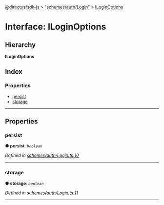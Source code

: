 [@directus/sdk-js](../README.md) > ["schemes/auth/Login"](../modules/_schemes_auth_login_.md) > [ILoginOptions](../interfaces/_schemes_auth_login_.iloginoptions.md)

# Interface: ILoginOptions

## Hierarchy

**ILoginOptions**

## Index

### Properties

* [persist](_schemes_auth_login_.iloginoptions.md#persist)
* [storage](_schemes_auth_login_.iloginoptions.md#storage)

---

## Properties

<a id="persist"></a>

###  persist

**● persist**: *`boolean`*

*Defined in [schemes/auth/Login.ts:10](https://github.com/janbiasi/sdk-js/blob/0ae3664/src/schemes/auth/Login.ts#L10)*

___
<a id="storage"></a>

###  storage

**● storage**: *`boolean`*

*Defined in [schemes/auth/Login.ts:11](https://github.com/janbiasi/sdk-js/blob/0ae3664/src/schemes/auth/Login.ts#L11)*

___


